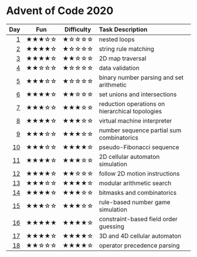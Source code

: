 # Advent of Code 2020

| Day      | Fun   | Difficulty | Task Description
| -------: | :---: | :--------: | :---------------
|  [1](01) | ★★★☆☆ | ★☆☆☆☆      | nested loops
|  [2](02) | ★★★★☆ | ★☆☆☆☆      | string rule matching
|  [3](03) | ★★★★☆ | ★★☆☆☆      | 2D map traversal
|  [4](04) | ★★☆☆☆ | ★☆☆☆☆      | data validation
|  [5](05) | ★★★☆☆ | ★☆☆☆☆      | binary number parsing and set arithmetic
|  [6](06) | ★★★★☆ | ★★☆☆☆      | set unions and intersections
|  [7](07) | ★★★☆☆ | ★★★☆☆      | reduction operations on hierarchical topologies
|  [8](08) | ★★★★☆ | ★★★☆☆      | virtual machine interpreter
|  [9](09) | ★★★☆☆ | ★★★☆☆      | number sequence partial sum combinatorics
| [10](10) | ★★★☆☆ | ★★★★☆      | pseudo-Fibonacci sequence
| [11](11) | ★★★★☆ | ★★★☆☆      | 2D cellular automaton simulation
| [12](12) | ★★★★☆ | ★★☆☆☆      | follow 2D motion instructions
| [13](13) | ★★★☆☆ | ★★★★☆      | modular arithmetic search
| [14](14) | ★★★★☆ | ★★★☆☆      | bitmasks and combinatorics
| [15](15) | ★★★☆☆ | ★★★☆☆      | rule-based number game simulation
| [16](16) | ★★★★★ | ★★★★☆      | constraint-based field order guessing
| [17](17) | ★★★★☆ | ★★★★☆      | 3D and 4D cellular automaton
| [18](18) | ★★☆☆☆ | ★★★★☆      | operator precedence parsing
